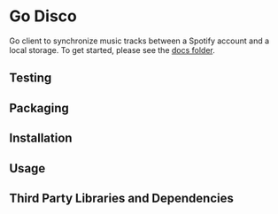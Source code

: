 # Go Disco

Go client to synchronize music tracks between a Spotify account and a local storage.
To get started, please see the [docs folder](docs/README.md).

## Testing

## Packaging

## Installation

## Usage

## Third Party Libraries and Dependencies
